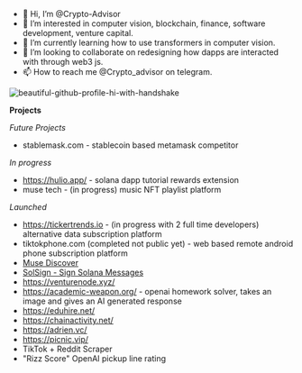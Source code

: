 - 👋 Hi, I’m @Crypto-Advisor
- 👀 I’m interested in computer vision, blockchain, finance, software development, venture capital.
- 🌱 I’m currently learning how to use transformers in computer vision.
- 💞️ I’m looking to collaborate on redesigning how dapps are interacted with through web3 js.
- 📫 How to reach me @Crypto_advisor on telegram.
<!--
<img align="left" alt="awesome-github-profile" src="https://github-readme-stats.vercel.app/api?username=crypto-advisor&layout=demo&border_radius=15px&show_icons=true&theme="/> 
-->

<img align="center"  src="https://github-readme-stats.vercel.app/api/top-langs/?username=crypto-advisor&langs_count=8&layout=compact&card_width=495px&border_radius=20px&show_icons=true&theme=" alt="beautiful-github-profile-hi-with-handshake"/>

**Projects**

*Future Projects*
- stablemask.com - stablecoin based metamask competitor

*In progress*
- https://hulio.app/ - solana dapp tutorial rewards extension 
- muse tech - (in progress) music NFT playlist platform

*Launched*
- https://tickertrends.io - (in progress with 2 full time developers) alternative data subscription platform
- tiktokphone.com (completed not public yet) - web based remote android phone subscription platform
- [Muse Discover](https://muse-discover-app.herokuapp.com/)
- [SolSign - Sign Solana Messages](https://sign.adrien.vc/)
- https://venturenode.xyz/ 
- https://academic-weapon.org/ - openai homework solver, takes an image and gives an AI generated response
- https://eduhire.net/ 
- https://chainactivity.net/
- https://adrien.vc/
- https://picnic.vip/
- TikTok + Reddit Scraper
- "Rizz Score" OpenAI pickup line rating 
